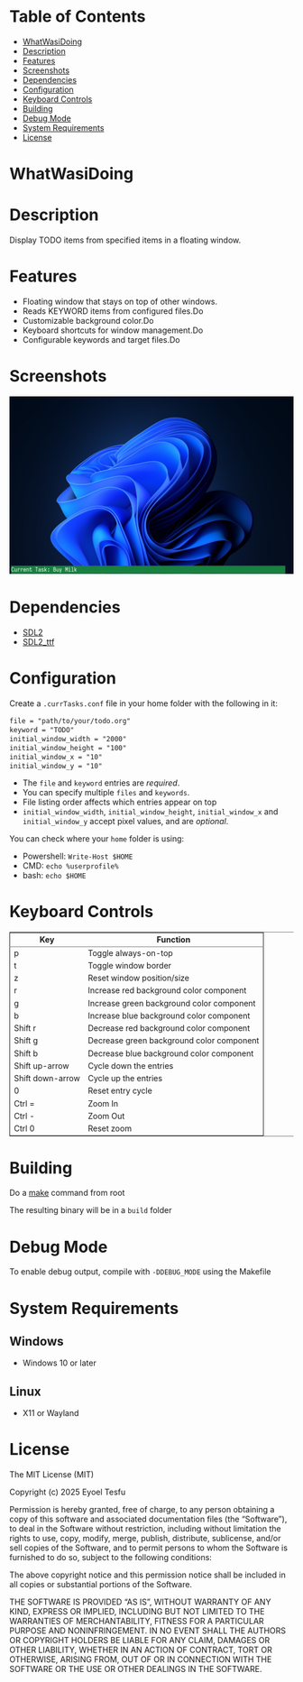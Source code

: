 
# Table of Contents

-   [WhatWasiDoing](#whatwasidoing)
-   [Description](#description)
-   [Features](#features)
-   [Screenshots](#screenshots)
-   [Dependencies](#dependencies)
-   [Configuration](#configuration)
-   [Keyboard Controls](#keyboard_controls)
-   [Building](#building)
-   [Debug Mode](#debug_mode)
-   [System Requirements](#system_requirements)
-   [License](#license)



<a id="whatwasidoing"></a>

# WhatWasiDoing


<a id="description"></a>

# Description

Display TODO items from specified items in a floating window.


<a id="features"></a>

# Features

-   Floating window that stays on top of other windows.
-   Reads KEYWORD items from configured files.Do
-   Customizable background color.Do
-   Keyboard shortcuts for window management.Do
-   Configurable keywords and target files.Do


<a id="screenshots"></a>

# Screenshots

![img](./images/screenshot_20250414_165314.png)


<a id="dependencies"></a>

# Dependencies

-   [SDL2](https://github.com/libsdl-org/SDL/releases)
-   [SDL2\_ttf](https://github.com/libsdl-org/SDL_ttf/releases)


<a id="configuration"></a>

# Configuration

Create a `.currTasks.conf` file in your home folder with the following in it:

    file = "path/to/your/todo.org"
    keyword = "TODO"
    initial_window_width = "2000"
    initial_window_height = "100"
    initial_window_x = "10"
    initial_window_y = "10"

-   The `file` and `keyword` entries are *required*.
-   You can specify multiple `files` and `keywords`.
-   File listing order affects which entries appear on top
-   `initial_window_width`, `initial_window_height`, `initial_window_x` and `initial_window_y` accept pixel values, and are *optional*.

You can check where your `home` folder is using:

-   Powershell: `Write-Host $HOME`
-   CMD: `echo %userprofile%`
-   bash: `echo $HOME`


<a id="keyboard_controls"></a>

# Keyboard Controls

<table border="2" cellspacing="0" cellpadding="6" rules="groups" frame="hsides">


<colgroup>
<col  class="org-left" />

<col  class="org-left" />
</colgroup>
<thead>
<tr>
<th scope="col" class="org-left">Key</th>
<th scope="col" class="org-left">Function</th>
</tr>
</thead>
<tbody>
<tr>
<td class="org-left">p</td>
<td class="org-left">Toggle always-on-top</td>
</tr>

<tr>
<td class="org-left">t</td>
<td class="org-left">Toggle window border</td>
</tr>

<tr>
<td class="org-left">z</td>
<td class="org-left">Reset window position/size</td>
</tr>

<tr>
<td class="org-left">r</td>
<td class="org-left">Increase red background color component</td>
</tr>

<tr>
<td class="org-left">g</td>
<td class="org-left">Increase green background color component</td>
</tr>

<tr>
<td class="org-left">b</td>
<td class="org-left">Increase blue background color component</td>
</tr>

<tr>
<td class="org-left">Shift r</td>
<td class="org-left">Decrease red background color component</td>
</tr>

<tr>
<td class="org-left">Shift g</td>
<td class="org-left">Decrease green background color component</td>
</tr>

<tr>
<td class="org-left">Shift b</td>
<td class="org-left">Decrease blue background color component</td>
</tr>

<tr>
<td class="org-left">Shift up-arrow</td>
<td class="org-left">Cycle down the entries</td>
</tr>

<tr>
<td class="org-left">Shift down-arrow</td>
<td class="org-left">Cycle up the entries</td>
</tr>

<tr>
<td class="org-left">0</td>
<td class="org-left">Reset entry cycle</td>
</tr>

<tr>
<td class="org-left">Ctrl  =</td>
<td class="org-left">Zoom In</td>
</tr>

<tr>
<td class="org-left">Ctrl  -</td>
<td class="org-left">Zoom Out</td>
</tr>

<tr>
<td class="org-left">Ctrl  0</td>
<td class="org-left">Reset zoom</td>
</tr>
</tbody>
</table>


<a id="building"></a>

# Building

Do a [make](https://mirror.team-cymru.com/gnu/make) command from root

The resulting binary will be in a `build` folder


<a id="debug_mode"></a>

# Debug Mode

To enable debug output, compile with `-DDEBUG_MODE` using the Makefile


<a id="system_requirements"></a>

# System Requirements


## Windows

-   Windows 10 or later


## Linux

-   X11 or Wayland


<a id="license"></a>

# License

The MIT License (MIT)

Copyright (c) 2025 Eyoel Tesfu

Permission is hereby granted, free of charge, to any person obtaining
a copy of this software and associated documentation files (the
&ldquo;Software&rdquo;), to deal in the Software without restriction, including
without limitation the rights to use, copy, modify, merge, publish,
distribute, sublicense, and/or sell copies of the Software, and to
permit persons to whom the Software is furnished to do so, subject to
the following conditions:

The above copyright notice and this permission notice shall be
included in all copies or substantial portions of the Software.

THE SOFTWARE IS PROVIDED &ldquo;AS IS&rdquo;, WITHOUT WARRANTY OF ANY KIND,
EXPRESS OR IMPLIED, INCLUDING BUT NOT LIMITED TO THE WARRANTIES OF
MERCHANTABILITY, FITNESS FOR A PARTICULAR PURPOSE AND NONINFRINGEMENT.
IN NO EVENT SHALL THE AUTHORS OR COPYRIGHT HOLDERS BE LIABLE FOR ANY
CLAIM, DAMAGES OR OTHER LIABILITY, WHETHER IN AN ACTION OF CONTRACT,
TORT OR OTHERWISE, ARISING FROM, OUT OF OR IN CONNECTION WITH THE
SOFTWARE OR THE USE OR OTHER DEALINGS IN THE SOFTWARE.

